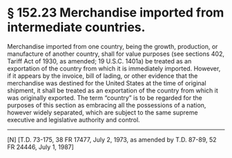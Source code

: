 # § 152.23   Merchandise imported from intermediate countries.

Merchandise imported from one country, being the growth, production, or manufacture of another country, shall for value purposes (see sections 402, Tariff Act of 1930, as amended; 19 U.S.C. 1401a) be treated as an exportation of the country from which it is immediately imported. However, if it appears by the invoice, bill of lading, or other evidence that the merchandise was destined for the United States at the time of original shipment, it shall be treated as an exportation of the country from which it was originally exported. The term “country” is to be regarded for the purposes of this section as embracing all the possessions of a nation, however widely separated, which are subject to the same supreme executive and legislative authority and control. 



---

[N] [T.D. 73-175, 38 FR 17477, July 2, 1973, as amended by T.D. 87-89, 52 FR 24446, July 1, 1987]





